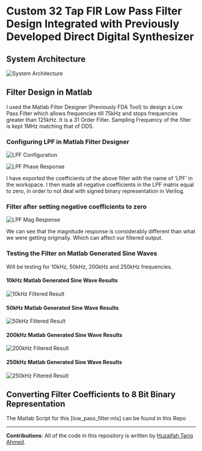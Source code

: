 # Custom 32 Tap FIR Low Pass Filter Design Integrated with Previously Developed Direct Digital Synthesizer

## System Architecture

![System Architecture](Images/architecture.png)

## Filter Design in Matlab

I used the Matlab Filter Designer (Previously FDA Tool) to design a Low Pass Filter which allows frequencies till 75kHz and stops frequencies greater than 125kHz. It is a 31 Order Filter. Sampling Frequency of the filter is kept 1MHz matching that of DDS.

### Configuring LPF in Matlab Filter Designer

![LPF Configuration](Images/lpfconfig.png)

![LPF Phase Response](Images/lpfphase.png)

I have exported the coefficients of the above filter with the name of ’LPF’ in the workspace. I then made all negative coefficients in the LPF matrix equal to zero, in order to not deal with signed binary representation in Verilog.

### Filter after setting negative coefficients to zero

![LPF Mag Response](Images/lpfmag.png)

We can see that the magnitude response is considerably different than what we were getting originally. Which can affect our filtered output.

### Testing the Filter on Matlab Generated Sine Waves

Will be testing for 10kHz, 50kHz, 200kHz and 250kHz frequencies.

#### 10kHz Matlab Generated Sine Wave Results

![10kHz Filtered Result](Images/10kHzfiltered.png)

#### 50kHz Matlab Generated Sine Wave Results

![50kHz Filtered Result](Images/50kHzfiltered.png)

#### 200kHz Matlab Generated Sine Wave Results

![200kHz Filtered Result](Images/200kHzfiltered.png)

#### 250kHz Matlab Generated Sine Wave Results

![250kHz Filtered Result](Images/250kHzfiltered.png)

## Converting Filter Coefficients to 8 Bit Binary Representation

The Matlab Script for this [low_pass_filter.mlx] can be found in this Repo

--- 

**Contributions**: All of the code in this repository is written by [Huzaifah Tariq Ahmed](https://github.com/huzaifahtariqahmed). 

